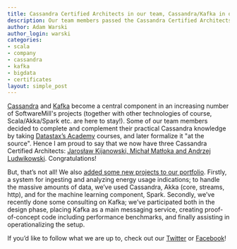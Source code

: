 ```yaml
---
title: Cassandra Certified Architects in our team, Cassandra/Kafka in our portfolio!
description: Our team members passed the Cassandra Certified Architects exams, and we have some new Cassandra/Kafka references in our portfolio! 
author: Adam Warski
author_login: warski
categories:
- scala
- company
- cassandra
- kafka
- bigdata
- certificates
layout: simple_post
---
```


[Cassandra](http://cassandra.apache.org) and [Kafka](http://kafka.apache.org) become a central component in an increasing number of SoftwareMill's projects (together with other technologies of course, Scala/Akka/Spark etc. are here to stay!). Some of our team members decided to complete and complement their practical Cassandra knowledge by taking [Datastax’s Academy](https://academy.datastax.com/certifications) courses, and later formalize it "at the source". Hence I am proud to say that we now have three Cassandra Certified Architects: [Jarosław Kijanowski, Michał Matłoka and Andrzej Ludwikowski](https://softwaremill.com/meet-the-team/). Congratulations!

But, that’s not all! We also [added some new projects to our portfolio](https://softwaremill.com/portfolio/). Firstly, a system for ingesting and analyzing energy usage indications; to handle the massive amounts of data, we’ve used Cassandra, Akka (core, streams, http), and for the machine learning component, Spark. Secondly, we’ve recently done some consulting on Kafka; we’ve participated both in the design phase, placing Kafka as a main messaging service, creating proof-of-concept code including performance benchmarks, and finally assisting in operationalizing the setup.

If you’d like to follow what we are up to, check out our [Twitter](https://twitter.com/softwaremill) or [Facebook](https://www.facebook.com/SoftwareMill/)!
